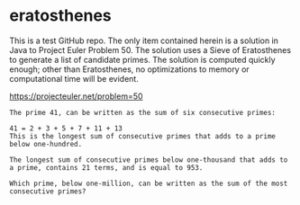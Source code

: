 eratosthenes
============

This is a test GitHub repo. The only item contained herein is a solution in Java to Project Euler Problem 50. The solution uses a Sieve of Eratosthenes to generate a list of candidate primes. The solution is computed quickly enough; other than Eratosthenes, no optimizations to memory or computational time will be evident.

https://projecteuler.net/problem=50


```
The prime 41, can be written as the sum of six consecutive primes:

41 = 2 + 3 + 5 + 7 + 11 + 13
This is the longest sum of consecutive primes that adds to a prime below one-hundred.

The longest sum of consecutive primes below one-thousand that adds to a prime, contains 21 terms, and is equal to 953.

Which prime, below one-million, can be written as the sum of the most consecutive primes?
```

